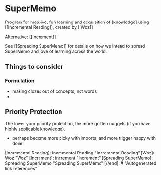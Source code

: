 # SuperMemo

Program for massive, fun learning and acquisition of [[knowledge]] using [[Incremental Reading]], created by [[Woz]]

Alternative: [[Increment]]



See [[Spreading SuperMemo]] for details on how we intend to spread SuperMemo and love of learning across the world.

## Things to consider
### Formulation
- making clozes out of concepts, not words
- 

## Priority Protection
The lower your priority protection, the more golden nuggets (if you have highly applicable knowledge). 
- perhaps become more picky with imports, and more trigger happy with done!

[//begin]: # "Autogenerated link references for markdown compatibility"
[knowledge]: knowledge "Knowledge"
[Incremental Reading]: Incremental Reading "Incremental Reading"
[Woz]: Woz "Woz"
[Increment]: increment "Increment"
[Spreading SuperMemo]: Spreading SuperMemo "Spreading SuperMemo"
[//end]: # "Autogenerated link references" 